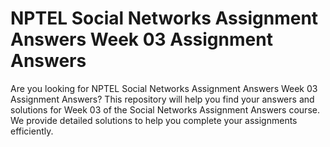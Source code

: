 # NPTEL Social Networks Assignment Answers Week 03 Assignment Answers

Are you looking for NPTEL Social Networks Assignment Answers Week 03 Assignment Answers? This repository will help you find your answers and solutions for Week 03 of the Social Networks Assignment Answers course. We provide detailed solutions to help you complete your assignments efficiently.